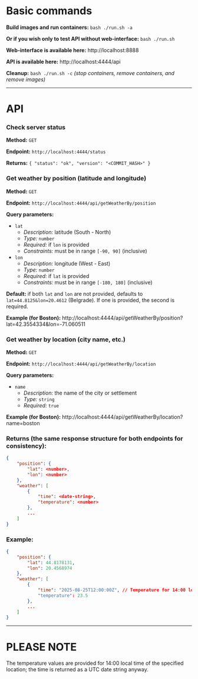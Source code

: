 # Basic commands

**Build images and run containers:** `bash ./run.sh -a`

**Or if you wish only to test API without web-interface:** `bash ./run.sh`

**Web-interface is available here:** http://localhost:8888

**API is available here:** http://localhost:4444/api

**Cleanup:** `bash ./run.sh -c`
*(stop containers, remove containers, and remove images)*

_____
# API

### Check server status

**Method:** `GET`

**Endpoint:** `http://localhost:4444/status`

**Returns:** `{ "status": "ok", "version": "<COMMIT_HASH>" }`

### Get weather by position (latitude and longitude)

**Method:** `GET`

**Endpoint:** `http://localhost:4444/api/getWeatherBy/position`

**Query parameters:**
- `lat`
    - *Description:* latitude (South - North)
    - *Type:* `number`
    - *Required:* if `lon` is provided
    - *Constraints:* must be in range `[-90, 90]` (inclusive)
- `lon`
    - *Description:* longitude (West - East)
    - *Type:* `number`
    - *Required:* if `lat` is provided
    - *Constraints:* must be in range `[-180, 180]` (inclusive)

**Default:** if both `lat` and `lon` are not provided, defaults to `lat=44.8125&lon=20.4612` (Belgrade). If one is provided, the second is required.

**Example (for Boston):**
http://localhost:4444/api/getWeatherBy/position?lat=42.3554334&lon=-71.060511

### Get weather by location (city name, etc.)

**Method:** `GET`

**Endpoint:** `http://localhost:4444/api/getWeatherBy/location`

**Query parameters:**
- `name`
    - *Description:* the name of the city or settlement
    - *Type:* `string`
    - *Required:* `true`

**Example (for Boston):**
http://localhost:4444/api/getWeatherBy/location?name=boston

### Returns (the same response structure for both endpoints for consistency):

```json
{
    "position": {
        "lat": <number>,
        "lon": <number>
    },
    "weather": [
        {
            "time": <date-string>,
            "temperature": <number>
        },
        ...
    ]
}
```

### Example:

```json
{
    "position": {
        "lat": 44.8178131,
        "lon": 20.4568974
    },
    "weather": [
        {
            "time": "2025-08-25T12:00:00Z", // Temperature for 14:00 local time
            "temperature": 23.5
        },
        ...
    ]
}
```

_____________
# PLEASE NOTE

The temperature values are provided for 14:00 local time of the specified location; the time is returned as a UTC date string anyway.

